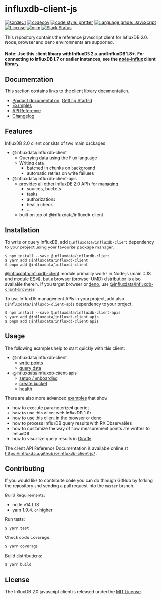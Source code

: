# influxdb-client-js

[![CircleCI](https://circleci.com/gh/influxdata/influxdb-client-js.svg?style=svg)](https://circleci.com/gh/influxdata/influxdb-client-js)
[![codecov](https://codecov.io/gh/influxdata/influxdb-client-js/branch/master/graph/badge.svg)](https://codecov.io/gh/influxdata/influxdb-client-js)
[![code style: prettier](https://img.shields.io/badge/code_style-prettier-ff69b4.svg)](https://github.com/prettier/prettier)
[![Language grade: JavaScript](https://img.shields.io/lgtm/grade/javascript/g/influxdata/influxdb-client-js.svg?logo=lgtm&logoWidth=18)](https://lgtm.com/projects/g/influxdata/influxdb-client-js/context:javascript)
[![License](https://img.shields.io/github/license/influxdata/influxdb-client-js.svg)](https://github.com/influxdata/influxdb-client-js/blob/master/LICENSE)
[![npm](https://img.shields.io/npm/v/@influxdata/influxdb-client)](https://www.npmjs.com/package/@influxdata/influxdb-client)
[![Slack Status](https://img.shields.io/badge/slack-join_chat-white.svg?logo=slack&style=social)](https://www.influxdata.com/slack)

This repository contains the reference javascript client for InfluxDB 2.0. Node, browser and deno environments are supported.

#### Note: Use this client library with InfluxDB 2.x and InfluxDB 1.8+. For connecting to InfluxDB 1.7 or earlier instances, see the [node-influx](https://github.com/node-influx/node-influx) client library.

## Documentation

This section contains links to the client library documentation.

* [Product documentation](https://docs.influxdata.com/influxdb/v2.0/api-guide/client-libraries/nodejs/), [Getting Started](#usage)
* [Examples](examples)
* [API Reference](https://influxdata.github.io/influxdb-client-js/influxdb-client.html)
* [Changelog](CHANGELOG.md)

## Features

InfluxDB 2.0 client consists of two main packages

- @influxdata/influxdb-client
  - Querying data using the Flux language
  - Writing data
    - batched in chunks on background
    - automatic retries on write failures
- @influxdata/influxdb-client-apis
  - provides all other InfluxDB 2.0 APIs for managing
    - sources, buckets
    - tasks
    - authorizations
    - health check
    - ...
  - built on top of @influxdata/influxdb-client

## Installation

To write or query InfluxDB, add `@influxdata/influxdb-client` dependency to your project using your favourite package manager.

```
$ npm install --save @influxdata/influxdb-client
$ yarn add @influxdata/influxdb-client
$ pnpm add @influxdata/influxdb-client
```

[@influxdata/influxdb-client](./packages/core/README.md) module primarily works in Node.js (main CJS and module ESM), but a browser (browser UMD) distribution is also available therein. If you target browser or [deno](https://deno.land/), use [@influxdata/influxdb-client-browser](./packages/core-browser/README.md).

To use InfluxDB management APIs in your project, add also `@influxdata/influxdb-client-apis` dependency to your project.

```
$ npm install --save @influxdata/influxdb-client-apis
$ yarn add @influxdata/influxdb-client-apis
$ pnpm add @influxdata/influxdb-client-apis
```

## Usage

The following examples help to start quickly with this client:

- @influxdata/influxdb-client
  - [write points](./examples/write.js)
  - [query data](./examples/query.ts)
- @influxdata/influxdb-client-apis
  - [setup / onboarding](./examples/onboarding.js)
  - [create bucket](./examples/createBucket.js)
  - [health](./examples/health.js)

There are also more advanced [examples](./examples/README.md) that show

- how to execute parameterized queries
- how to use this client with InfluxDB 1.8+
- how to use this client in the browser or deno
- how to process InfluxDB query results with RX Observables
- how to customize the way of how measurement points are written to InfluxDB
- how to visualize query results in [Giraffe](https://github.com/influxdata/giraffe)

The client API Reference Documentation is available online at https://influxdata.github.io/influxdb-client-js/ .

## Contributing

If you would like to contribute code you can do through GitHub by forking the repository and sending a pull request into the `master` branch.

Build Requirements:

- node v14 LTS
- yarn 1.9.4. or higher

Run tests:

```bash
$ yarn test
```

Check code coverage:

```bash
$ yarn coverage
```

Build distributions:

```bash
$ yarn build
```

## License

The InfluxDB 2.0 javascript client is released under the [MIT License](https://opensource.org/licenses/MIT).
